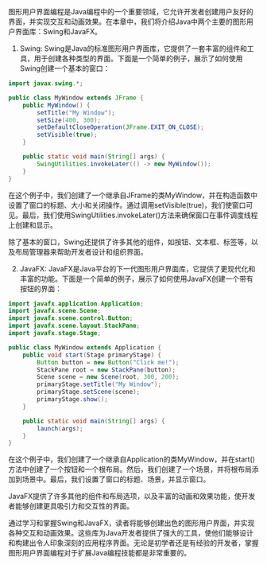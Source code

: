 图形用户界面编程是Java编程中的一个重要领域，它允许开发者创建用户友好的界面，并实现交互和动画效果。在本章中，我们将介绍Java中两个主要的图形用户界面库：Swing和JavaFX。

1. Swing:
Swing是Java的标准图形用户界面库，它提供了一套丰富的组件和工具，用于创建各种类型的界面。下面是一个简单的例子，展示了如何使用Swing创建一个基本的窗口：

```java
import javax.swing.*;

public class MyWindow extends JFrame {
    public MyWindow() {
        setTitle("My Window");
        setSize(400, 300);
        setDefaultCloseOperation(JFrame.EXIT_ON_CLOSE);
        setVisible(true);
    }

    public static void main(String[] args) {
        SwingUtilities.invokeLater(() -> new MyWindow());
    }
}
```

在这个例子中，我们创建了一个继承自JFrame的类MyWindow，并在构造函数中设置了窗口的标题、大小和关闭操作。通过调用setVisible(true)，我们使窗口可见。最后，我们使用SwingUtilities.invokeLater()方法来确保窗口在事件调度线程上创建和显示。

除了基本的窗口，Swing还提供了许多其他的组件，如按钮、文本框、标签等，以及布局管理器来帮助开发者设计和组织界面。

2. JavaFX:
JavaFX是Java平台的下一代图形用户界面库，它提供了更现代化和丰富的功能。下面是一个简单的例子，展示了如何使用JavaFX创建一个带有按钮的界面：

```java
import javafx.application.Application;
import javafx.scene.Scene;
import javafx.scene.control.Button;
import javafx.scene.layout.StackPane;
import javafx.stage.Stage;

public class MyWindow extends Application {
    public void start(Stage primaryStage) {
        Button button = new Button("Click me!");
        StackPane root = new StackPane(button);
        Scene scene = new Scene(root, 300, 200);
        primaryStage.setTitle("My Window");
        primaryStage.setScene(scene);
        primaryStage.show();
    }

    public static void main(String[] args) {
        launch(args);
    }
}
```

在这个例子中，我们创建了一个继承自Application的类MyWindow，并在start()方法中创建了一个按钮和一个根布局。然后，我们创建了一个场景，并将根布局添加到场景中。最后，我们设置了窗口的标题、场景，并显示窗口。

JavaFX提供了许多其他的组件和布局选项，以及丰富的动画和效果功能，使开发者能够创建更具吸引力和交互性的界面。

通过学习和掌握Swing和JavaFX，读者将能够创建出色的图形用户界面，并实现各种交互和动画效果。这些库为Java开发者提供了强大的工具，使他们能够设计和构建出令人印象深刻的应用程序界面。无论是初学者还是有经验的开发者，掌握图形用户界面编程对于扩展Java编程技能都是非常重要的。